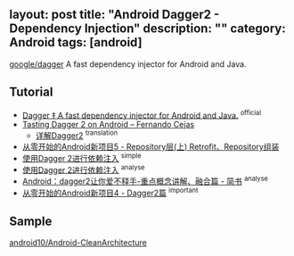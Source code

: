 layout: post
title: "Android Dagger2 - Dependency Injection"
description: ""
category: Android
tags: [android]
---

[google/dagger](https://github.com/google/dagger) A fast dependency injector for Android and Java.

## Tutorial

- [Dagger ‡ A fast dependency injector for Android and Java.](http://google.github.io/dagger/users-guide.html) <sup>official</sup>
- [Tasting Dagger 2 on Android – Fernando Cejas](http://fernandocejas.com/2015/04/11/tasting-dagger-2-on-android/)
    + [详解Dagger2](http://www.jcodecraeer.com/a/anzhuokaifa/androidkaifa/2015/0519/2892.html) <sup>translation</sup>
- [从零开始的Android新项目5 - Repository层(上) Retrofit、Repository组装](http://blog.zhaiyifan.cn/2016/04/30/android-new-project-from-0-p5/)
- [使用Dagger 2进行依赖注入](http://codethink.me/2015/08/06/dependency-injection-with-dagger-2/) <sup>simple</sup>
- [使用Dagger 2进行依赖注入](http://codethink.me/2015/08/06/dependency-injection-with-dagger-2/) <sup>analyse</sup>
- [Android：dagger2让你爱不释手-重点概念讲解、融合篇 - 简书](http://www.jianshu.com/p/1d42d2e6f4a5) <sup>analyse</sup>
- [从零开始的Android新项目4 - Dagger2篇](http://blog.zhaiyifan.cn/2016/03/27/android-new-project-from-0-p4/#) <sup>important</sup>

## Sample

[android10/Android-CleanArchitecture](https://github.com/android10/Android-CleanArchitecture)
